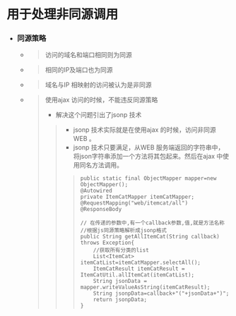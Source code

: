 


# 用于处理非同源调用
- ### 同源策略
    - > 访问的域名和端口相同则为同源
    - > 相同的IP及端口也为同源
    - > 域名与IP 相映射的访问被认为是非同源
    - > 使用ajax 访问的时候，不能违反同源策略
        > - 解决这个问题引出了jsonp 技术
        >> - jsonp 技术实际就是在使用ajax 的时候，访问非同源WEB 。
        >> - jsonp 技术只要满足，从WEB 服务端返回的字符串中，将json字符串添加一个方法将其包起来。然后在ajax 中使用同名方法调用。
        >>>     public static final ObjectMapper mapper=new ObjectMapper();
        >>>     @Autowired
        >>>     private ItemCatMapper itemCatMapper;
        >>>     @RequestMapping("web/itemcat/all")
        >>>     @ResponseBody
        >>>     
        >>>     // 在传递的参数中,有一个callback参数,值,就是方法名称
        >>>     //根据js同源策略解析成jsonp格式
        >>>     public String getAllItemCat(String callback) throws Exception{
        >>>         //获取所有分类的list
        >>>         List<ItemCat> itemCatList=itemCatMapper.selectAll();
        >>>         ItemCatResult itemCatResult = ItemCatUtil.allItemCat(itemCatList);
        >>>         String jsonData = mapper.writeValueAsString(itemCatResult);
        >>>         String jsonpData=callback+"("+jsonData+")";
        >>>         return jsonpData;
        >>>     }






